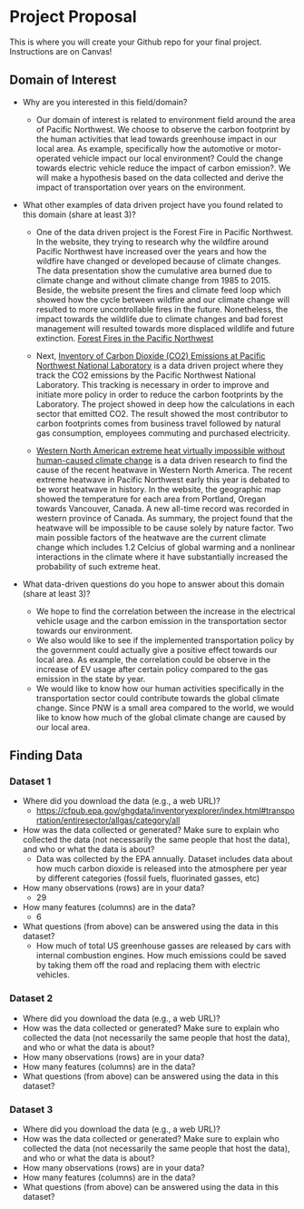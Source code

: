 # Project Proposal

This is where you will create your Github repo for your final project. Instructions are on Canvas!


## Domain of Interest
- Why are you interested in this field/domain?
  - Our domain of interest is related to environment field around the area of Pacific Northwest. We choose to observe the carbon footprint by the human activities that lead towards greenhouse impact in our local area. As example, specifically how the automotive or motor-operated vehicle impact our local environment? Could the change towards electric vehicle reduce the impact of carbon emission?. We will make a hypothesis based on the data collected and derive the impact of transportation over years on the environment.
- What other examples of data driven project have you found related to this domain (share at least 3)?

  - One of the data driven project is the Forest Fire in Pacific Northwest. In the website, they trying to research why the wildfire around Pacific Northwest have increased over the years and how the wildfire have changed or developed because of climate changes. The data presentation show the cumulative area burned due to climate change and without climate change from 1985 to 2015. Beside, the website present the fires and climate feed loop which showed how the cycle between wildfire and our climate change will resulted to more uncontrollable fires in the future. Nonetheless, the impact towards the wildlife due to climate changes and bad forest management will resulted towards more displaced wildlife and future extinction. [Forest Fires in the Pacific Northwest](https://storymaps.arcgis.com/stories/4aa9904b8d594293a4d695c0354feab2)

  - Next, [Inventory of Carbon Dioxide (CO2) Emissions at Pacific Northwest National Laboratory](https://www.pnnl.gov/main/publications/external/technical_reports/PNNL-18140.pdf) is a data driven project where they track the CO2 emissions by the Pacific Northwest National Laboratory. This tracking is necessary in order to improve and initiate more policy in order to reduce the carbon footprints by the Laboratory. The project showed in deep how the calculations in each sector that emitted CO2. The result showed the most contributor to carbon footprints comes from business travel followed by natural gas consumption, employees commuting and purchased electricity.

  -  [Western North American extreme heat virtually impossible without human-caused climate change](https://www.worldweatherattribution.org/western-north-american-extreme-heat-virtually-impossible-without-human-caused-climate-change/) is a data driven research to find the cause of the recent heatwave in Western North America. The recent extreme heatwave in Pacific Northwest early this year is debated to be worst heatwave in history. In the website, the geographic map showed the temperature for each area from Portland, Oregan towards Vancouver, Canada. A new all-time record was recorded in western province of Canada. As summary, the project found that the heatwave will be impossible to be cause solely by nature factor. Two main possible factors of the heatwave are the current climate change which includes 1.2 Celcius of global warming and a nonlinear interactions in the climate where it have substantially increased the probability of such extreme heat.

- What data-driven questions do you hope to answer about this domain (share at least 3)?
  - We hope to find the correlation between the increase in the electrical vehicle usage and the carbon emission in the transportation sector towards our environment.
  - We also would like to see if the implemented transportation policy by the government could actually give a positive effect towards our local area. As example, the correlation could be observe in the increase of EV usage after certain policy compared to the gas emission in the state by year.
  - We would like to know how our human activities specifically in the transportation sector could contribute towards the global climate change. Since PNW is a small area compared to the world, we would like to know how much of the global climate change are caused by our local area.

## Finding Data

### Dataset 1
- Where did you download the data (e.g., a web URL)?
  - https://cfpub.epa.gov/ghgdata/inventoryexplorer/index.html#transportation/entiresector/allgas/category/all
- How was the data collected or generated? Make sure to explain who collected the data (not necessarily the same people that host the data), and who or what the data is about?
  - Data was collected by the EPA annually. Dataset includes data about how much carbon dioxide is released into the atmosphere per year by different categories (fossil fuels, fluorinated gasses, etc)
- How many observations (rows) are in your data?
  - 29
- How many features (columns) are in the data?
  - 6
- What questions (from above) can be answered using the data in this dataset?
  - How much of total US greenhouse gasses are released by cars with internal combustion engines. How much emissions could be saved by taking them off the road and replacing them with electric vehicles.

### Dataset 2
- Where did you download the data (e.g., a web URL)?
- How was the data collected or generated? Make sure to explain who collected the data (not necessarily the same people that host the data), and who or what the data is about?
- How many observations (rows) are in your data?
- How many features (columns) are in the data?
- What questions (from above) can be answered using the data in this dataset?

### Dataset 3
- Where did you download the data (e.g., a web URL)?
- How was the data collected or generated? Make sure to explain who collected the data (not necessarily the same people that host the data), and who or what the data is about?
- How many observations (rows) are in your data?
- How many features (columns) are in the data?
- What questions (from above) can be answered using the data in this dataset?
